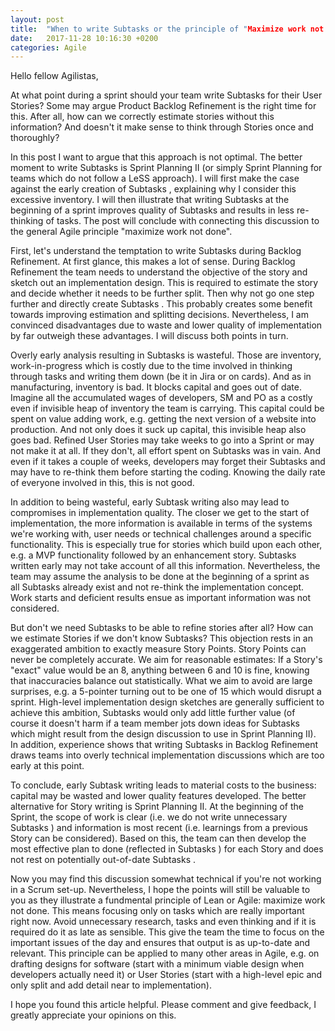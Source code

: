 ```yaml
---
layout: post
title:  "When to write Subtasks or the principle of "Maximize work not done""
date:   2017-11-28 10:16:30 +0200
categories: Agile
---
```


Hello fellow Agilistas,

At what point during a sprint should your team write Subtasks for their User Stories? Some may argue Product Backlog Refinement is the right time for this. After all, how can we correctly estimate stories without this information? And doesn't it make sense to think through Stories once and thoroughly?

In this post I want to argue that this approach is not optimal. The better moment to write Subtasks is Sprint Planning II (or simply Sprint Planning for teams which do not follow a LeSS approach). I will first make the case against the early creation of Subtasks , explaining why I consider this excessive inventory. I will then illustrate that writing Subtasks at the beginning of a sprint improves quality of Subtasks and results in less re-thinking of tasks. The post will conclude with connecting this discussion to the general Agile principle "maximize work not done".

First, let's understand the temptation to write Subtasks during Backlog Refinement. At first glance, this makes a lot of sense. During Backlog Refinement the team needs to understand the objective of the story and sketch out an implementation design. This is required to estimate the story and decide whether it needs to be further split. Then why not go one step further and directly create Subtasks . This probably creates some benefit towards improving estimation and splitting decisions. Nevertheless, I am convinced disadvantages due to waste and lower quality of implementation by far outweigh these advantages. I will discuss both points in turn.

Overly early analysis resulting in Subtasks is wasteful. Those are inventory, work-in-progress which is costly due to the time involved in thinking through tasks and writing them down (be it in Jira or on cards). And as in manufacturing, inventory is bad. It blocks capital and goes out of date. Imagine all the accumulated wages of developers, SM and PO as a costly even if invisible heap of inventory the team is carrying. This capital could be spent on value adding work, e.g. getting the next version of a website into production. And not only does it suck up capital, this invisible heap also goes bad. Refined User Stories may take weeks to go into a Sprint or may not make it at all. If they don't, all effort spent on Subtasks was in vain. And even if it takes a couple of weeks, developers may forget their Subtasks and may have to re-think them before starting the coding. Knowing the daily rate of everyone involved in this, this is not good.

In addition to being wasteful, early Subtask writing also may lead to compromises in implementation quality. The closer we get to the start of implementation, the more information is available in terms of the systems we're working with, user needs or technical challenges around a specific functionality. This is especially true for stories which build upon each other, e.g. a MVP functionality followed by an enhancement story. Subtasks written early may not take account of all this information. Nevertheless, the team may assume the analysis to be done at the beginning of a sprint as all Subtasks already exist and not re-think the implementation concept. Work starts and deficient results ensue as important information was not considered.

But don't we need Subtasks to be able to refine stories after all? How can we estimate Stories if we don't know Subtasks? This objection rests in an exaggerated ambition to exactly measure Story Points. Story Points can never be completely accurate. We aim for reasonable estimates: If a Story's "exact" value would be an 8, anything between 6 and 10 is fine, knowing that inaccuracies balance out statistically. What we aim to avoid are large surprises, e.g. a 5-pointer turning out to be one of 15 which would disrupt a sprint. High-level implementation design sketches are generally sufficient to achieve this ambition, Subtasks would only add little further value (of course it doesn't harm if a team member jots down ideas for Subtasks which might result from the design discussion to use in Sprint Planning II). In addition, experience shows that writing Subtasks in Backlog Refinement draws teams into overly technical implementation discussions which are too early at this point.

To conclude, early Subtask writing leads to material costs to the business: capital may be wasted and lower quality features developed. The better alternative for Story writing is Sprint Planning II. At the beginning of the Sprint, the scope of work is clear (i.e. we do not write unnecessary Subtasks ) and information is most recent (i.e. learnings from a previous Story can be considered). Based on this, the team can then develop the most effective plan to done (reflected in Subtasks ) for each Story and does not rest on potentially out-of-date Subtasks .

Now you may find this discussion somewhat technical if you're not working in a Scrum set-up. Nevertheless, I hope the points will still be valuable to you as they illustrate a fundmental principle of Lean or Agile: maximize work not done. This means focusing only on tasks which are really important right now. Avoid unnecessary research, tasks and even thinking and if it is required do it as late as sensible. This give the team the time to focus on the important issues of the day and ensures that output is as up-to-date and relevant. This principle can be applied to many other areas in Agile, e.g. on drafting designs for software (start with a minimum viable design when developers actually need it) or User Stories (start with a high-level epic and only split and add detail near to implementation).

I hope you found this article helpful. Please comment and give feedback, I greatly appreciate your opinions on this.
